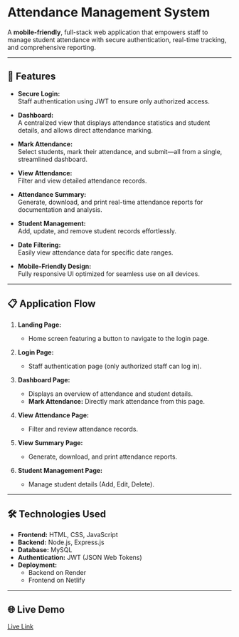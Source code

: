 # Attendance Management System

A **mobile-friendly**, full-stack web application that empowers staff to manage student attendance with secure authentication, real-time tracking, and comprehensive reporting.

---

## 🚀 Features

- **Secure Login:**  
  Staff authentication using JWT to ensure only authorized access.

- **Dashboard:**  
  A centralized view that displays attendance statistics and student details, and allows direct attendance marking.

- **Mark Attendance:**  
  Select students, mark their attendance, and submit—all from a single, streamlined dashboard.

- **View Attendance:**  
  Filter and view detailed attendance records.

- **Attendance Summary:**  
  Generate, download, and print real-time attendance reports for documentation and analysis.

- **Student Management:**  
  Add, update, and remove student records effortlessly.

- **Date Filtering:**  
  Easily view attendance data for specific date ranges.

- **Mobile-Friendly Design:**  
  Fully responsive UI optimized for seamless use on all devices.

---

## 📋 Application Flow

1. **Landing Page:**  
   - Home screen featuring a button to navigate to the login page.

2. **Login Page:**  
   - Staff authentication page (only authorized staff can log in).

3. **Dashboard Page:**  
   - Displays an overview of attendance and student details.  
   - **Mark Attendance:** Directly mark attendance from this page.

4. **View Attendance Page:**  
   - Filter and review attendance records.

5. **View Summary Page:**  
   - Generate, download, and print attendance reports.

6. **Student Management Page:**  
   - Manage student details (Add, Edit, Delete).

---

## 🛠 Technologies Used

- **Frontend:** HTML, CSS, JavaScript  
- **Backend:** Node.js, Express.js  
- **Database:** MySQL  
- **Authentication:** JWT (JSON Web Tokens)  
- **Deployment:**  
  - Backend on Render 
  - Frontend on Netlify

---

## 🌐 Live Demo

[Live Link](https://aaasc-prema.netlify.app/)
